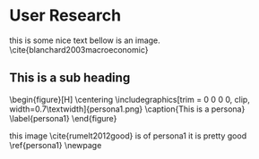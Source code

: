 
# User Research

this is some nice text bellow is an image. \cite{blanchard2003macroeconomic}

## This is a sub heading

\begin{figure}[H]
      \centering
      \includegraphics[trim = 0 0 0 0, clip, width=0.7\textwidth]{persona1.png}
      \caption{This is a persona}
      \label{persona1}
 \end{figure}

 this image \cite{rumelt2012good} is of persona1 it is pretty good \ref{persona1}
 \newpage
 